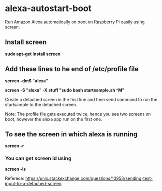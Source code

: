 # alexa-autostart-boot
Run Amazon Alexa automatically on boot on Raspberry Pi easily using screen.

## Install screen

  **sudo apt-get install screen**

## Add these lines to he end of /etc/profile file

  **screen -dmS "alexa"**
  
  **screen  -S "alexa" -X stuff "sudo bash startsample.sh ^M"**

Create a detached screen in the first line and then send command to run the startsample to the detached screen. 

Note: The profile file gets executed twice, hence you see two screens on boot, however the alexa app run on the first one. 

## To see the screen in which alexa is running

  **screen -r <screen id>**
  
### You can get screen id using
  **screen -ls**
  
  
  
Referece: https://unix.stackexchange.com/questions/13953/sending-text-input-to-a-detached-screen
